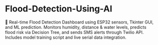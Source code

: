 # Flood-Detection-Using-AI
🌊 Real-time Flood Detection Dashboard using ESP32 sensors, Tkinter GUI, and ML prediction. Monitors humidity, distance &amp; water levels, predicts flood risk via Decision Tree, and sends SMS alerts through Twilio API. Includes model training script and live serial data integration.
